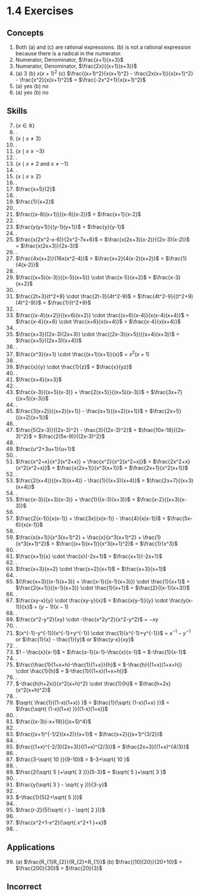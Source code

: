 # 1.4 Exercises

## Concepts

1. Both (a) and (c) are rational expressions. (b) is not a rational expression because there is a radical in the numerator.
2. Numerator, Denominator, $\frac{x+1}{x+3}$
3. Numerator, Denominator, $\frac{2x}{(x+1)(x+3)}$
4.  (a) $3$ (b) $x(x+1)^2$ (c) $\frac{(x+1)^2}{x(x+1)^2} - \frac{2x(x+1)}{x(x+1)^2} - \frac{x^2}{x(x+1)^2}$ = $\frac{-2x^2+1}{x(x+1)^2}$
5. (a) yes (b) no
6. (a) yes (b) no


## Skills

7. $\{ x \in \mathbb{R} \}$
8. .
9. $\{ x \mid x \neq 3 \}$
10. .
11. $\{ x \mid x \geq -3 \}$
12. .
13. $\{ x \mid x \neq 2 \text{ and } x \neq -1 \}$
14. .
15. $\{ x \mid x \geq 2 \}$
16. .
17. $\frac{x+5}{2}$
18. .
19. $\frac{1}{x+2}$
20. .
21. $\frac{(x-8)(x+1)}{(x-8)(x-2)}$ = $\frac{x+1}{x-2}$
22. .
23. $\frac{y(y+1)}{(y-1)(y+1)}$ = $\frac{y}{y-1}$
24. .
25. $\frac{x(2x^2-x-6)}{2x^2-7x+6}$ = $\frac{x(2x+3)(x-2)}{(2x-3)(x-2)}$ = $\frac{x(2x+3)}{2x-3}$
26. .
27. $\frac{4x(x+2)}{16x(x^2-4)}$ = $\frac{x+2}{4(x-2)(x+2)}$ = $\frac{1}{4(x-2)}$
28. .
29. $\frac{(x+5)(x-3)}{(x-5)(x+5)} \cdot \frac{x-5}{x+2}$ = $\frac{x-3}{x+2}$
30. .
31. $\frac{2t+3}{t^2+9} \cdot \frac{2t-3}{4t^2-9}$ = $\frac{4t^2-9}{(t^2+9)(4t^2-9)}$ = $\frac{1}{t^2+9}$
32. .
33. $\frac{(x-4)(x+2)}{(x+6)(x+2)} \cdot \frac{(x+6)(x-4)}{x(x-4)(x+4)}$ = $\frac{x-4}{x+6} \cdot \frac{x+6}{x(x+4)}$ = $\frac{x-4}{x(x+4)}$
34. .
35. $\frac{x+3}{(2x-3)(2x+3)} \cdot \frac{(2x-3)(x+5)}{(x+4)(x+3)}$ = $\frac{x+5}{(2x+3)(x+4)}$
36. .
37. $\frac{x^3}{x+1} \cdot \frac{(x+1)(x+1)}{x}$ = $x^2(x+1)$
38. .
39. $\frac{x}{y} \cdot \frac{1}{z}$ = $\frac{x}{yz}$
40. .
41. $\frac{x+4}{x+3}$
42. .
43. $\frac{x-3}{(x+5)(x-3)} + \frac{2(x+5)}{(x+5)(x-3)}$ = $\frac{3x+7}{(x+5)(x-3)}$
44. .
45. $\frac{3(x+2)}{(x+2)(x+1)} - \frac{x+1}{(x+2)(x+1)}$ = $\frac{2x+5}{(x+2)(x+1)}$
46. .
47. $\frac{5(2x-3)}{(2x-3)^2} - \frac{3}{(2x-3)^2}$ = $\frac{10x-18}{(2x-3)^2}$ = $\frac{2(5x-9)}{(2x-3)^2}$
48. .
49. $\frac{u^2+3u+1}{u+1}$
50. .
51. $\frac{x^2+x}{x^2(x^2+x)} + \frac{x^2}{x^2(x^2+x)}$ = $\frac{2x^2+x}{x^2(x^2+x)}$ = $\frac{x(2x+1)}{x^3(x+1)}$ = $\frac{2x+1}{x^2(x+1)}$
52. .
53. $\frac{2(x+4)}{(x+3)(x+4)} - \frac{1}{(x+3)(x+4)}$ = $\frac{2x+7}{(x+3)(x+4)}$
54. .
55. $\frac{x-3}{(x+3)(x-3)} + \frac{1}{(x-3)(x+3)}$ = $\frac{x-2}{(x+3)(x-3)}$
56. .
57. $\frac{2(x-1)}{x(x-1)} + \frac{3x}{x(x-1)} - \frac{4}{x(x-1)}$ = $\frac{5x-6}{x(x-1)}$
58. .
59. $\frac{x(x+1)}{x^3(x+1)^2} + \frac{x}{x^3(x+1)^2} + \frac{1}{x^3(x+1)^2}$ = $\frac{(x+1)(x+1)}{x^3(x+1)^2}$ = $\frac{1}{x^3}$
60. .
61. $\frac{x+1}{x} \cdot \frac{x}{-2x+1}$ = $\frac{x+1}{-2x+1}$
62. .
63. $\frac{x+3}{x+2} \cdot \frac{x+2}{x+1}$ = $\frac{x+3}{x+1}$
64. .
65. $(\frac{x+3}{(x-1)(x+3)} + \frac{x-1}{(x-1)(x+3)}) \cdot \frac{1}{x+1}$ = $\frac{2(x+1)}{(x-1)(x+3)} \cdot \frac{1}{x+1}$ = $\frac{2}{(x-1)(x+3)}$
66. .
67. $\frac{xy-x}{y} \cdot \frac{xy-y}{x}$ = $\frac{x(y-1)}{y} \cdot \frac{y(x-1)}{x}$ = $(y-1)(x-1)$
68. .
69. $\frac{x^2-y^2}{xy} \cdot -\frac{x^2y^2}{x^2-y^2}$ = $-xy$
70. .
71. $(x^{-1}-y^{-1})(x^{-1}+y^{-1}) \cdot \frac{1}{x^{-1}+y^{-1}}$ = $x^{-1}-y^{-1}$ or $\frac{1}{x} - \frac{1}{y}$ or $\frac{y-x}{xy}$
72. .
73. $1 - \frac{x}{x-1}$ = $\frac{x-1}{x-1}-\frac{x}{x-1}$ = $-\frac{1}{x-1}$
74. .
75. $\frac{\frac{1}{1+x+h}-\frac{1}{1+x}}{h}$ = $-\frac{h}{(1+x)(1+x+h)} \cdot \frac{1}{h}$ = $-\frac{1}{(1+x)(1+x+h)}$
76. .
77. $-\frac{h(h+2x)}{x^2(x+h)^2} \cdot \frac{1}{h}$ = $\frac{h+2x}{x^2(x+h)^2}$
78. .
79. $\sqrt{ \frac{1}{(1-x)(1+x)} }$ = $\frac{1}{\sqrt{ (1-x)(1+x) }}$ = $\frac{\sqrt{ (1-x)(1+x) }}{(1-x)(1+x)}$
80. .
81. $\frac{(x-3)(-x+19)}{(x+5)^4}$
82. .
83. $\frac{(x+1)^{-1/2}(x+2)}{x+1}$ = $\frac{x+2}{(x+1)^{3/2}}$
84. .
85. $\frac{(1+x)^{-2/3}(2x+3)}{(1+x)^{2/3}}$ = $\frac{2x+3}{(1+x)^{4/3}}$
86. .
87. $\frac{3-\sqrt{ 10 }}{9-10}$ = $-3+\sqrt{ 10 }$
88. .
89. $\frac{2(\sqrt{ 5 }+\sqrt{ 3 })}{5-3}$ = $\sqrt{ 5 }+\sqrt{ 3 }$
90. .
91. $\frac{y(\sqrt{ 3 } - \sqrt{ y })}{3-y}$
92. .
93. $-\frac{1}{5(2+\sqrt{ 5 })}$
94. .
95. $\frac{r-2}{5(\sqrt{ r } - \sqrt{ 2 })}$
96. .
97. $\frac{x^2+1-x^2}{\sqrt{ x^2+1 }+x}$
98. .

## Applications

99. (a) $\frac{R_{1}R_{2}}{R_{2}+R_{1}}$ (b) $\frac{(10)(20)}{20+10}$ = $\frac{200}{30}$ = $\frac{20}{3}$


## Incorrect

